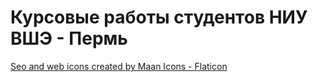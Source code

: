 # Курсовые работы студентов НИУ ВШЭ - Пермь

<a href="https://www.flaticon.com/free-icons/seo-and-web" title="seo and web icons">Seo and web icons created by Maan Icons - Flaticon</a>
